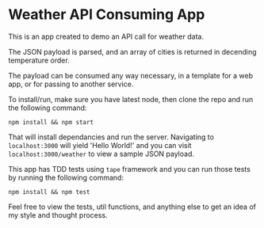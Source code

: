 # Weather API Consuming App

This is an app created to demo an API call for weather data.

The JSON payload is parsed, and an array of cities is returned in decending temperature order.

The payload can be consumed any way necessary, in a template for a web app, or for passing to another service.

To install/run, make sure you have latest node, then clone the repo and run the following command:

```
npm install && npm start
```

That will install dependancies and run the server. Navigating to `localhost:3000` will yield 'Hello World!' and you can visit `localhost:3000/weather` to view a sample JSON payload.

This app has TDD tests using `tape` framework and you can run those tests by running the following command:

```
npm install && npm test
```

Feel free to view the tests, util functions, and anything else to get an idea of my style and thought process.
